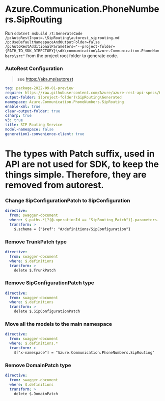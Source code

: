 # Azure.Communication.PhoneNumbers.SipRouting

Run `ddotnet msbuild /t:GenerateCode /p:AutoRestInput=.\SipRouting\autorest_siprouting.md /p:UseDefaultNamespaceAndOutputFolder=false /p:AutoRestAdditionalParameters="--project-folder={PATH_TO_SDK_DIRECTORY}\sdk\communication\Azure.Communication.PhoneNumbers\src"` from the project root folder to generate code.

### AutoRest Configuration
> see https://aka.ms/autorest

``` yaml
tag: package-2022-09-01-preview
require: https://raw.githubusercontent.com/Azure/azure-rest-api-specs/01563419f540c27a96abae75f9feaa3e5e9a1f13/specification/communication/data-plane/SipRouting/readme.md
output-folder: $(project-folder)\SipRouting\Generated
namespace: Azure.Communication.PhoneNumbers.SipRouting
enable-xml: true
clear-output-folder: true
csharp: true
v3: true
title: SIP Routing Service
model-namespace: false
generation1-convenience-client: true
```

# The types with Patch suffix, used in API are not used for SDK, to keep the things simple. Therefore, they are removed from autorest.
### Change SipConfigurationPatch to SipConfiguration
``` yaml
directive:
  from: swagger-document
  where: $.paths.*[?(@.operationId == "SipRouting_Patch")].parameters..[?(@.description == "Configuration patch.")]
  transform: >
    $.schema = {"$ref": "#/definitions/SipConfiguration"}
```

### Remove TrunkPatch type
``` yaml
directive:
  from: swagger-document
  where: $.definitions
  transform: >
    delete $.TrunkPatch
```

### Remove SipConfigurationPatch type
``` yaml
directive:
  from: swagger-document
  where: $.definitions
  transform: >
    delete $.SipConfigurationPatch
```

### Move all the models to the main namespace
```yaml
directive:
  from: swagger-document
  where: $.definitions.*
  transform: >
    $["x-namespace"] = "Azure.Communication.PhoneNumbers.SipRouting"
```

### Remove DomainPatch type
``` yaml
directive:
  from: swagger-document
  where: $.definitions
  transform: >
    delete $.DomainPatch
```
